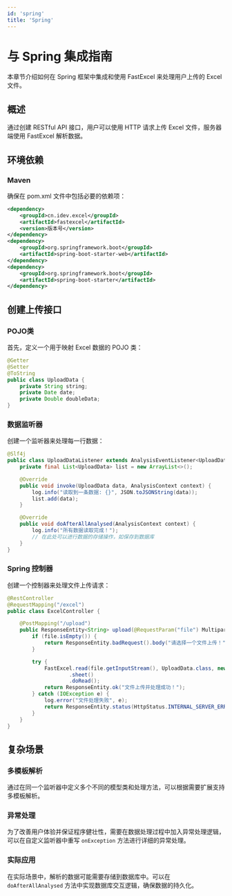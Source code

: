 ```yaml
---
id: 'spring'
title: 'Spring'
---
```


# 与 Spring 集成指南
本章节介绍如何在 Spring 框架中集成和使用 FastExcel 来处理用户上传的 Excel 文件。

## 概述

通过创建 RESTful API 接口，用户可以使用 HTTP 请求上传 Excel 文件，服务器端使用 FastExcel 解析数据。

## 环境依赖

### Maven
确保在 pom.xml 文件中包括必要的依赖项：

```xml
<dependency>
    <groupId>cn.idev.excel</groupId>
    <artifactId>fastexcel</artifactId>
    <version>版本号</version>
</dependency>
<dependency>
    <groupId>org.springframework.boot</groupId>
    <artifactId>spring-boot-starter-web</artifactId>
</dependency>
<dependency>
    <groupId>org.springframework.boot</groupId>
    <artifactId>spring-boot-starter</artifactId>
</dependency>
```

## 创建上传接口

### POJO类
首先，定义一个用于映射 Excel 数据的 POJO 类：

```java
@Getter
@Setter
@ToString
public class UploadData {
    private String string;
    private Date date;
    private Double doubleData;
}
```

### 数据监听器
创建一个监听器来处理每一行数据：

```java
@Slf4j
public class UploadDataListener extends AnalysisEventListener<UploadData> {
    private final List<UploadData> list = new ArrayList<>();

    @Override
    public void invoke(UploadData data, AnalysisContext context) {
        log.info("读取到一条数据: {}", JSON.toJSONString(data));
        list.add(data);
    }

    @Override
    public void doAfterAllAnalysed(AnalysisContext context) {
        log.info("所有数据读取完成！");
        // 在此处可以进行数据的存储操作，如保存到数据库
    }
}
```

### Spring 控制器
创建一个控制器来处理文件上传请求：

```java
@RestController
@RequestMapping("/excel")
public class ExcelController {

    @PostMapping("/upload")
    public ResponseEntity<String> upload(@RequestParam("file") MultipartFile file) {
        if (file.isEmpty()) {
            return ResponseEntity.badRequest().body("请选择一个文件上传！");
        }

        try {
            FastExcel.read(file.getInputStream(), UploadData.class, new UploadDataListener())
                    .sheet()
                    .doRead();
            return ResponseEntity.ok("文件上传并处理成功！");
        } catch (IOException e) {
            log.error("文件处理失败", e);
            return ResponseEntity.status(HttpStatus.INTERNAL_SERVER_ERROR).body("文件处理失败！");
        }
    }
}
```

## 复杂场景

### 多模板解析
通过在同一个监听器中定义多个不同的模型类和处理方法，可以根据需要扩展支持多模板解析。

### 异常处理
为了改善用户体验并保证程序健壮性，需要在数据处理过程中加入异常处理逻辑，可以在自定义监听器中重写 `onException` 方法进行详细的异常处理。

### 实际应用
在实际场景中，解析的数据可能需要存储到数据库中。可以在 `doAfterAllAnalysed` 方法中实现数据库交互逻辑，确保数据的持久化。
